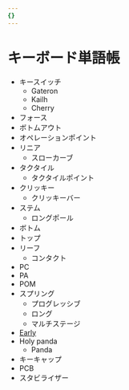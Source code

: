```yaml
---
{}
---
```

# キーボード単語帳

- キースイッチ
    - Gateron
    - Kailh
    - Cherry
- フォース
- ボトムアウト
- オペレーションポイント
- リニア
    - スローカーブ
- タクタイル
    - タクタイルポイント
- クリッキー
    - クリッキーバー
- ステム
    - ロングポール
- ボトム
- トップ
- リーフ
    - コンタクト
- PC
- PA
- POM
- スプリング
    - プログレッシブ
    - ロング
    - マルチステージ
- [Early](https://www.notion.soTactile)
- Holy panda
    - Panda
- キーキャップ
- PCB
- スタビライザー